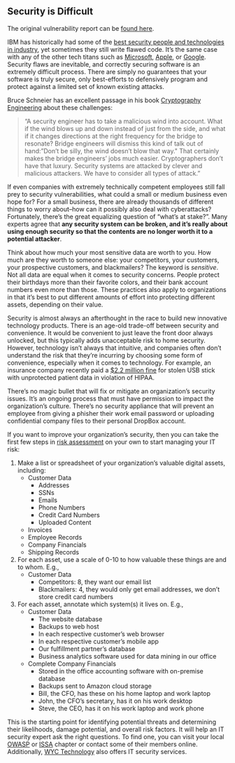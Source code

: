 <h2 id="security-is-difficult">Security is Difficult</h2>
<p>The original vulnerability report can be <a href="https://wycd.net/posts/2017-02-21-ibm-whole-cluster-privilege-escalation-disclosure.html">found here</a>.</p>
<p>IBM has historically had some of the <a href="https://www.benzinga.com/pressreleases/17/03/n9154740/ibm-qradar-named-as-a-leader-in-security-analytics-platforms-by-indepen">best security people and technologies in industry</a>, yet sometimes they still write flawed code. It’s the same case with any of the other tech titans such as <a href="https://www.neowin.net/news/google-reveals-a-windows-vulnerability-as-microsoft-fails-to-patch-it">Microsoft</a>, <a href="https://www.tapscape.com/apple-inc-patch-three-ios-0day-exploits-worth-1-million-usd/">Apple</a>, or <a href="http://www.zdnet.com/article/google-were-hiking-bug-bounties-because-finding-security-flaws-is-getting-tougher/">Google</a>. Security flaws are inevitable, and correctly securing software is an extremely difficult process. There are simply no guarantees that your software is truly secure, only best-efforts to defensively program and protect against a limited set of known existing attacks.</p>
<p>Bruce Schneier has an excellent passage in his book <a href="http://amzn.to/2nAVI6p">Cryptography Engineering</a> about these challenges:</p>
<blockquote>
“A security engineer has to take a malicious wind into account. What if the wind blows up and down instead of just from the side, and what if it changes directions at the right frequency for the bridge to resonate? Bridge engineers will dismiss this kind of talk out of hand:”Don’t be silly, the wind doesn’t blow that way.&quot; That certainly makes the bridge engineers’ jobs much easier. Cryptographers don’t have that luxury. Security systems are attacked by clever and malicious attackers. We have to consider all types of attack.”
</blockquote>
<p>If even companies with extremely technically competent employees still fall prey to security vulnerabilities, what could a small or medium business even hope for? For a small business, there are already thousands of different things to worry about–how can it possibly also deal with cyberattacks? Fortunately, there’s the great equalizing question of “what’s at stake?”. Many experts agree that <b>any security system can be broken, and it’s really about using enough security so that the contents are no longer worth it to a potential attacker</b>.</p>
<p>Think about how much your most sensitive data are worth to you. How much are they worth to someone else: your competitors, your customers, your prospective customers, and blackmailers? The keyword is <i>sensitive</i>. Not all data are equal when it comes to security concerns. People protect their birthdays more than their favorite colors, and their bank account numbers even more than those. These practices also apply to organizations in that it’s best to put different amounts of effort into protecting different assets, depending on their value.</p>
<p>Security is almost always an afterthought in the race to build new innovative technology products. There is an age-old trade-off between security and convenience. It would be convenient to just leave the front door always unlocked, but this typically adds unacceptable risk to home security. However, technology isn’t always that intuitive, and companies often don’t understand the risk that they’re incurring by choosing some form of convenience, especially when it comes to technology. For example, an insurance company recently paid a <a href="http://www.aando.net/2017/02/06/stolen-usb-drive-gets-insurance-company-2-2-million-hipaa-fine/">$2.2 million fine</a> for stolen USB stick with unprotected patient data in violation of HIPAA.</p>
<p>There’s no magic bullet that will fix or mitigate an organization’s security issues. It’s an ongoing process that must have permission to impact the organization’s culture. There’s no security appliance that will prevent an employee from giving a phisher their work email password or uploading confidential company files to their personal DropBox account.</p>
<p>If you want to improve your organization’s security, then you can take the first few steps in <a href="http://nvlpubs.nist.gov/nistpubs/Legacy/SP/nistspecialpublication800-30r1.pdf">risk assessment</a> on your own to start managing your IT risk:</p>
<ol style="list-style-type: decimal">
<li>Make a list or spreadsheet of your organization’s valuable digital assets, including:
<ul>
<li>Customer Data
<ul>
<li>Addresses</li>
<li>SSNs</li>
<li>Emails</li>
<li>Phone Numbers</li>
<li>Credit Card Numbers</li>
<li>Uploaded Content</li>
</ul></li>
<li>Invoices</li>
<li>Employee Records</li>
<li>Company Financials</li>
<li>Shipping Records</li>
</ul></li>
<li>For each asset, use a scale of 0-10 to how valuable these things are and to whom. E.g.,
<ul>
<li>Customer Data
<ul>
<li>Competitors: 8, they want our email list</li>
<li>Blackmailers: 4, they would only get email addresses, we don’t store credit card numbers</li>
</ul></li>
</ul></li>
<li>For each asset, annotate which system(s) it lives on. E.g.,
<ul>
<li>Customer Data
<ul>
<li>The website database</li>
<li>Backups to web host</li>
<li>In each respective customer’s web browser</li>
<li>In each respective customer’s mobile app</li>
<li>Our fulfillment partner’s database</li>
<li>Business analytics software used for data mining in our office</li>
</ul></li>
<li>Complete Company Financials
<ul>
<li>Stored in the office accounting software with on-premise database</li>
<li>Backups sent to Amazon cloud storage</li>
<li>Bill, the CFO, has these on his home laptop and work laptop</li>
<li>John, the CFO’s secretary, has it on his work desktop</li>
<li>Steve, the CEO, has it on his work laptop and work phone</li>
</ul></li>
</ul></li>
</ol>
<p>This is the starting point for identifying potential threats and determining their likelihoods, damage potential, and overall risk factors. It will help an IT security expert ask the right questions. To find one, you can visit your local <a href="https://www.owasp.org">OWASP</a> or <a href="http://www.issa.org/?">ISSA</a> chapter or contact some of their members online. Additionally, <a href="/#contact">WYC Technology</a> also offers IT security services.</p>